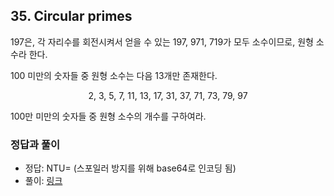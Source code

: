 ## 35. Circular primes

197은, 각 자리수를 회전시켜서 얻을 수 있는 197, 971, 719가 모두 소수이므로, 원형 소수라 한다.

100 미만의 숫자들 중 원형 소수는 다음 13개만 존재한다.

<p align="center">
  2, 3, 5, 7, 11, 13, 17, 31, 37, 71, 73, 79, 97
</p>

100만 미만의 숫자들 중 원형 소수의 개수를 구하여라.

### 정답과 풀이

* 정답: NTU= (스포일러 방지를 위해 base64로 인코딩 됨)
* 풀이: [링크](./explanation.md)

